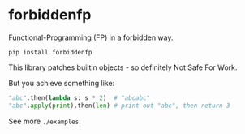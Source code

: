 # forbiddenfp

Functional-Programming (FP) in a forbidden way.

```shell
pip install forbiddenfp
```

This library patches builtin objects - so definitely Not Safe For Work.

But you achieve something like:

```python
"abc".then(lambda s: s * 2)  # "abcabc"
"abc".apply(print).then(len) # print out "abc", then return 3
```

See more `./examples`.
